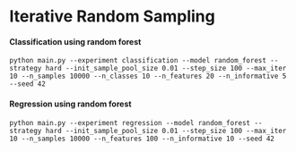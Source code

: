 # Iterative Random Sampling

#### Classification using random forest
```python main.py --experiment classification --model random_forest --strategy hard --init_sample_pool_size 0.01 --step_size 100 --max_iter 10 --n_samples 10000 --n_classes 10 --n_features 20 --n_informative 5 --seed 42```

#### Regression using random forest
```python main.py --experiment regression --model random_forest --strategy hard --init_sample_pool_size 0.01 --step_size 100 --max_iter 10 --n_samples 10000 --n_features 100 --n_informative 10 --seed 42```
